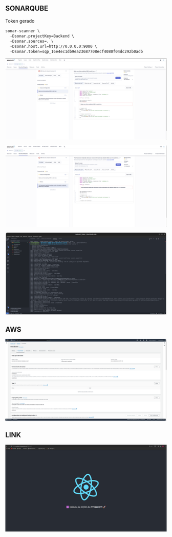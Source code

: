 ## SONARQUBE

Token gerado
```
sonar-scanner \
  -Dsonar.projectKey=Backend \
  -Dsonar.sources=. \
  -Dsonar.host.url=http://0.0.0.0:9000 \
  -Dsonar.token=sqp_16e4ec1db9ea23687708ecf4080f04dc292b0adb 
```
![alt text](sonarqube-1.png)

![alt text](sonarqube-2.png)

![alt text](sonarqube-3.png)


## AWS
![alt text](aws.png)

## LINK
![alt text](link.png)
